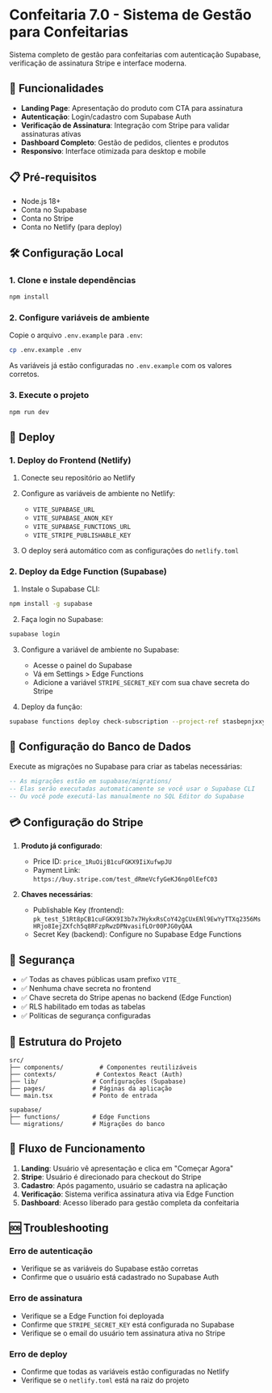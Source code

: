 # Confeitaria 7.0 - Sistema de Gestão para Confeitarias

Sistema completo de gestão para confeitarias com autenticação Supabase, verificação de assinatura Stripe e interface moderna.

## 🚀 Funcionalidades

- **Landing Page**: Apresentação do produto com CTA para assinatura
- **Autenticação**: Login/cadastro com Supabase Auth
- **Verificação de Assinatura**: Integração com Stripe para validar assinaturas ativas
- **Dashboard Completo**: Gestão de pedidos, clientes e produtos
- **Responsivo**: Interface otimizada para desktop e mobile

## 📋 Pré-requisitos

- Node.js 18+
- Conta no Supabase
- Conta no Stripe
- Conta no Netlify (para deploy)

## 🛠️ Configuração Local

### 1. Clone e instale dependências

```bash
npm install
```

### 2. Configure variáveis de ambiente

Copie o arquivo `.env.example` para `.env`:

```bash
cp .env.example .env
```

As variáveis já estão configuradas no `.env.example` com os valores corretos.

### 3. Execute o projeto

```bash
npm run dev
```

## 🚀 Deploy

### 1. Deploy do Frontend (Netlify)

1. Conecte seu repositório ao Netlify
2. Configure as variáveis de ambiente no Netlify:
   - `VITE_SUPABASE_URL`
   - `VITE_SUPABASE_ANON_KEY`
   - `VITE_SUPABASE_FUNCTIONS_URL`
   - `VITE_STRIPE_PUBLISHABLE_KEY`

3. O deploy será automático com as configurações do `netlify.toml`

### 2. Deploy da Edge Function (Supabase)

1. Instale o Supabase CLI:
```bash
npm install -g supabase
```

2. Faça login no Supabase:
```bash
supabase login
```

3. Configure a variável de ambiente no Supabase:
   - Acesse o painel do Supabase
   - Vá em Settings > Edge Functions
   - Adicione a variável `STRIPE_SECRET_KEY` com sua chave secreta do Stripe

4. Deploy da função:
```bash
supabase functions deploy check-subscription --project-ref stasbepnjxxyifjhprwu
```

## 🔧 Configuração do Banco de Dados

Execute as migrações no Supabase para criar as tabelas necessárias:

```sql
-- As migrações estão em supabase/migrations/
-- Elas serão executadas automaticamente se você usar o Supabase CLI
-- Ou você pode executá-las manualmente no SQL Editor do Supabase
```

## 💳 Configuração do Stripe

1. **Produto já configurado**: 
   - Price ID: `price_1RuOijB1cuFGKX9IiXufwpJU`
   - Payment Link: `https://buy.stripe.com/test_dRmeVcfyGeKJ6np0lEefC03`

2. **Chaves necessárias**:
   - Publishable Key (frontend): `pk_test_51Rt8pCB1cuFGKX9I3b7x7HykxRsCoY42gCUxENl9EwYyTTXq2356MsHRjo8IejZXfch5q8RFzpRwzDPNvasifLOr00PJG0yQAA`
   - Secret Key (backend): Configure no Supabase Edge Functions

## 🔐 Segurança

- ✅ Todas as chaves públicas usam prefixo `VITE_`
- ✅ Nenhuma chave secreta no frontend
- ✅ Chave secreta do Stripe apenas no backend (Edge Function)
- ✅ RLS habilitado em todas as tabelas
- ✅ Políticas de segurança configuradas

## 📱 Estrutura do Projeto

```
src/
├── components/          # Componentes reutilizáveis
├── contexts/           # Contextos React (Auth)
├── lib/               # Configurações (Supabase)
├── pages/             # Páginas da aplicação
└── main.tsx           # Ponto de entrada

supabase/
├── functions/         # Edge Functions
└── migrations/        # Migrações do banco
```

## 🎯 Fluxo de Funcionamento

1. **Landing**: Usuário vê apresentação e clica em "Começar Agora"
2. **Stripe**: Usuário é direcionado para checkout do Stripe
3. **Cadastro**: Após pagamento, usuário se cadastra na aplicação
4. **Verificação**: Sistema verifica assinatura ativa via Edge Function
5. **Dashboard**: Acesso liberado para gestão completa da confeitaria

## 🆘 Troubleshooting

### Erro de autenticação
- Verifique se as variáveis do Supabase estão corretas
- Confirme que o usuário está cadastrado no Supabase Auth

### Erro de assinatura
- Verifique se a Edge Function foi deployada
- Confirme que `STRIPE_SECRET_KEY` está configurada no Supabase
- Verifique se o email do usuário tem assinatura ativa no Stripe

### Erro de deploy
- Confirme que todas as variáveis estão configuradas no Netlify
- Verifique se o `netlify.toml` está na raiz do projeto